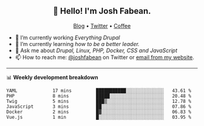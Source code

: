 <h2 align="center">👋 Hello! I'm Josh Fabean.</h2>
<p align="center">
  <a href="https://joshfabean.com">Blog</a> •
  <a href="https://twitter.com/fabean">Twitter</a> •
  <a href="https://www.buymeacoffee.com/LSxne6Yr4">Coffee</a>
</p>

- 🔭 I’m currently working *Everything Drupal*
- 🌱 I’m currently learning *how to be a better leader.*
- 💬 Ask me about *Drupal, Linux, PHP, Docker, CSS and JavaScript*
- 📫 How to reach me: [@joshfabean](https://twitter.com/joshfabean) on Twitter or [email from my website](https://joshfabean.com).

-------

📊 **Weekly development breakdown**
<!--START_SECTION:waka-->

```text
YAML             17 mins         ███████████░░░░░░░░░░░░░░   43.61 %
PHP              8 mins          █████░░░░░░░░░░░░░░░░░░░░   20.48 %
Twig             5 mins          ███▒░░░░░░░░░░░░░░░░░░░░░   12.78 %
JavaScript       3 mins          ██░░░░░░░░░░░░░░░░░░░░░░░   07.86 %
Docker           2 mins          █▓░░░░░░░░░░░░░░░░░░░░░░░   06.83 %
Vue.js           1 min           █░░░░░░░░░░░░░░░░░░░░░░░░   03.95 %
```

<!--END_SECTION:waka-->

<!--
**fabean/fabean** is a ✨ _special_ ✨ repository because its `README.md` (this file) appears on your GitHub profile.

Here are some ideas to get you started:

- 🔭 I’m currently working on ...
- 🌱 I’m currently learning ...
- 👯 I’m looking to collaborate on ...
- 🤔 I’m looking for help with ...
- 💬 Ask me about ...
- 📫 How to reach me: ...
- 😄 Pronouns: ...
- ⚡ Fun fact: ...
-->
